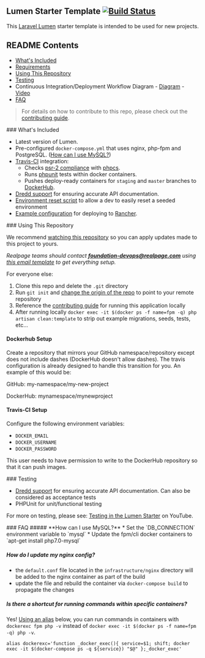 ## Lumen Starter Template [![Build Status](https://travis-ci.org/realpage/lumen-starter.svg?branch=master)](https://travis-ci.org/realpage/lumen-starter)

This [Laravel Lumen](https://lumen.laravel.com) starter template is intended to be used for new projects.

## README Contents

* [What's Included](#whats-included)
* [Requirements](#requirements)
* [Using This Repository](#using-this-repo)
* [Testing](#testing)
* Continuous Integration/Deployment Workflow Diagram - [Diagram](http://realpage.github.io/devops-documentation/foundation-deployment-technical-v1.png) - [Video](https://www.youtube.com/watch?v=vHpInByhQfM)
* [FAQ](#faq)

> For details on how to contribute to this repo, please check out the [contributing guide](https://github.com/realpage/lumen-starter/blob/master/CONTRIBUTING.md).

<a name="whats-included" />
### What's Included

 * Latest version of Lumen.
 * Pre-configured `docker-compose.yml` that uses nginx, php-fpm and PostgreSQL. ([How can I use MySQL?](#use-mysql))
 * [Travis-CI](https://travis-ci.org) integration:
    * Checks [psr-2 compliance](https://github.com/php-fig/fig-standards/blob/master/accepted/PSR-2-coding-style-guide.md) with [phpcs](https://github.com/squizlabs/PHP_CodeSniffer).
    * Runs [phpunit](https://phpunit.de/) tests within docker containers.
    * Pushes deploy-ready containers for `staging` and `master` branches to [DockerHub](http://hub.docker.com).
 * [Dredd support](https://github.com/apiaryio/dredd) for ensuring accurate API documentation.
 * [Environment reset script](https://github.com/realpage/lumen-starter/blob/master/infrastructure/reset_environment.php) to allow a dev to easily reset a seeded environment
 * [Example configuration](infrastructure/rancher-example/README.md) for deploying to [Rancher](http://rancher.com).

<a name="using-this-repo" />
### Using This Repository

We recommend [watching this repository](https://help.github.com/articles/watching-repositories/) so you can apply updates made to this project to yours.

_Realpage teams should contact **foundation-devops@realpage.com** using [this email template](https://github.com/realpage/lumen-starter/wiki) to get everything setup._

For everyone else:

1. Clone this repo and delete the `.git` directory
2. Run `git init` and [change the origin of the repo](https://help.github.com/articles/changing-a-remote-s-url/) to point to your remote repository
3. Reference the [contributing guide](https://github.com/realpage/lumen/blob/master/CONTRIBUTING.md) for running this application locally
4. After running locally `docker exec -it $(docker ps -f name=fpm -q) php artisan clean:template` to strip out example migrations, seeds, tests, etc...

#### Dockerhub Setup

Create a repository that mirrors your GitHub namespace/repository except does not include dashes (DockerHub doesn't allow dashes).  The travis configuration is already designed to handle this transition for you.  An example of this would be:

GitHub: my-namespace/my-new-project

DockerHub: mynamespace/mynewproject

#### Travis-CI Setup

Configure the following environment variables:
 * `DOCKER_EMAIL`
 * `DOCKER_USERNAME`
 * `DOCKER_PASSWORD`

This user needs to have permission to write to the DockerHub repository so that it can push images.

<a name="testing" />
### Testing

 * [Dredd support](https://github.com/apiaryio/dredd) for ensuring accurate API documentation.  Can also be considered as acceptance tests
 * PHPUnit for unit/functional testing

For more on testing, please see: [Testing in the Lumen Starter](https://www.youtube.com/watch?v=BPX792GtcbE) on YouTube.

<a name="faq" />
### FAQ

<a name="use-mysql" />
##### **How can I use MySQL?**
   * Set the `DB_CONNECTION` environment variable to `mysql`
   * Update the fpm/cli docker containers to `apt-get install php7.0-mysql`

##### **How do I update my nginx config?**
   * the `default.conf` file located in the `infrastructure/nginx` directory will be added to the nginx container as part of the build
   * update the file and rebuild the container via `docker-compose build` to propagate the changes

##### **Is there a shortcut for running commands within specific containers?**

Yes!  [Using an alias](http://askubuntu.com/a/17537/132639) below, you can run commands in containers with `dockerexc fpm php -v` instead of `docker exec -it $(docker ps -f name=fpm -q) php -v`.

```
alias dockerexc='function _docker_exec(){ service=$1; shift; docker exec -it $(docker-compose ps -q ${service}) "$@" };_docker_exec'
```
